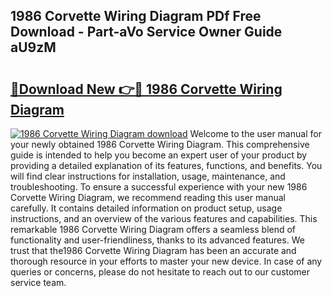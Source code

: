 ## 1986 Corvette Wiring Diagram PDf Free Download - Part-aVo Service Owner Guide aU9zM

# <h2><a href="http://dfmdyzg.blite.top/?on=1986+Corvette+Wiring+Diagram">🔗Download New 👉🔴 1986 Corvette Wiring Diagram</a></h2>

[![1986 Corvette Wiring Diagram download](https://i.imgur.com/lujVjoI.png)](http://dfmdyzg.blite.top/?on=1986+Corvette+Wiring+Diagram)
Welcome to the user manual for your newly obtained 1986 Corvette Wiring Diagram. This comprehensive guide is intended to help you become an expert user of your product by providing a detailed explanation of its features, functions, and benefits. You will find clear instructions for installation, usage, maintenance, and troubleshooting. To ensure a successful experience with your new 1986 Corvette Wiring Diagram, we recommend reading this user manual carefully. It contains detailed information on product setup, usage instructions, and an overview of the various features and capabilities. This remarkable 1986 Corvette Wiring Diagram offers a seamless blend of functionality and user-friendliness, thanks to its advanced features. We trust that the1986 Corvette Wiring Diagram has been an accurate and thorough resource in your efforts to master your new device. In case of any queries or concerns, please do not hesitate to reach out to our customer service team.
